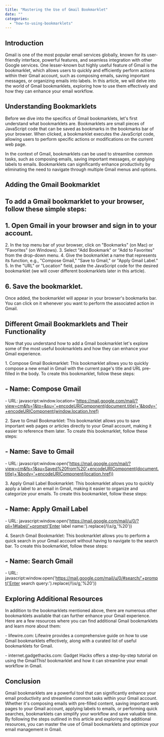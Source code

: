 ```yaml
---
title: "Mastering the Use of Gmail Bookmarklet"
date: ""
categories: 
  - "how-to-using-bookmarklets"
---
```


## Introduction

Gmail is one of the most popular email services globally, known for its user-friendly interface, powerful features, and seamless integration with other Google services. One lesser-known but highly useful feature of Gmail is the bookmarklet, which allows users to quickly and efficiently perform actions within their Gmail account, such as composing emails, saving important messages, or organizing emails into labels. In this article, we will delve into the world of Gmail bookmarklets, exploring how to use them effectively and how they can enhance your email workflow.

## Understanding Bookmarklets

Before we dive into the specifics of Gmail bookmarklets, let's first understand what bookmarklets are. Bookmarklets are small pieces of JavaScript code that can be saved as bookmarks in the bookmarks bar of your browser. When clicked, a bookmarklet executes the JavaScript code, allowing users to perform specific actions or modifications on the current web page.

In the context of Gmail, bookmarklets can be used to streamline common tasks, such as composing emails, saving important messages, or applying labels to emails. Bookmarklets can significantly enhance productivity by eliminating the need to navigate through multiple Gmail menus and options.

## Adding the Gmail Bookmarklet

## To add a Gmail bookmarklet to your browser, follow these simple steps:

## 1\. Open Gmail in your browser and sign in to your account.

2\. In the top menu bar of your browser, click on "Bookmarks" (on Mac) or "Favorites" (on Windows). 3. Select "Add Bookmark" or "Add to Favorites" from the drop-down menu. 4. Give the bookmarklet a name that represents its function, e.g., "Compose Gmail," "Save to Gmail," or "Apply Gmail Label." 5. In the "URL" or "Location" field, paste the JavaScript code for the desired bookmarklet (we will cover different bookmarklets later in this article).

## 6\. Save the bookmarklet.

Once added, the bookmarklet will appear in your browser's bookmarks bar. You can click on it whenever you want to perform the associated action in Gmail.

## Different Gmail Bookmarklets and Their Functionality

Now that you understand how to add a Gmail bookmarklet let's explore some of the most useful bookmarklets and how they can enhance your Gmail experience.

1\. Compose Gmail Bookmarklet: This bookmarklet allows you to quickly compose a new email in Gmail with the current page's title and URL pre-filled in the body. To create this bookmarklet, follow these steps:

## \- Name: Compose Gmail

\- URL: javascript:window.location='https://mail.google.com/mail/?view=cm&fs=1&to=&su='+encodeURIComponent(document.title)+'&body='+encodeURIComponent(window.location.href)

2\. Save to Gmail Bookmarklet: This bookmarklet allows you to save important web pages or articles directly to your Gmail account, making it easier to reference them later. To create this bookmarklet, follow these steps:

## \- Name: Save to Gmail

\- URL: javascript:window.open('https://mail.google.com/mail/?view=cm&fs=1&su=Saved%20from%20'+encodeURIComponent(document.title)+'&body='+encodeURIComponent(location.href))

3\. Apply Gmail Label Bookmarklet: This bookmarklet allows you to quickly apply a label to an email in Gmail, making it easier to organize and categorize your emails. To create this bookmarklet, follow these steps:

## \- Name: Apply Gmail Label

\- URL: javascript:window.open('https://mail.google.com/mail/u/0/?pli=1#label/'+prompt('Enter label name:').replace(/\\\\s/g,'%20'))

4\. Search Gmail Bookmarklet: This bookmarklet allows you to perform a quick search in your Gmail account without having to navigate to the search bar. To create this bookmarklet, follow these steps:

## \- Name: Search Gmail

\- URL: javascript:window.open('https://mail.google.com/mail/u/0/#search/'+prompt('Enter search query:').replace(/\\\\s/g,'%20'))

## Exploring Additional Resources

In addition to the bookmarklets mentioned above, there are numerous other bookmarklets available that can further enhance your Gmail experience. Here are a few resources where you can find additional Gmail bookmarklets and learn more about them:

\- lifewire.com: Lifewire provides a comprehensive guide on how to use Gmail bookmarklets effectively, along with a curated list of useful bookmarklets for Gmail.

\- internet.gadgethacks.com: Gadget Hacks offers a step-by-step tutorial on using the GmailThis! bookmarklet and how it can streamline your email workflow in Gmail.

## Conclusion

Gmail bookmarklets are a powerful tool that can significantly enhance your email productivity and streamline common tasks within your Gmail account. Whether it's composing emails with pre-filled content, saving important web pages to your Gmail account, applying labels to emails, or performing quick searches, bookmarklets can simplify your workflow and save valuable time. By following the steps outlined in this article and exploring the additional resources, you can master the use of Gmail bookmarklets and optimize your email management in Gmail.
